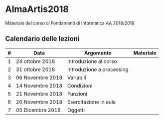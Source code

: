 # AlmaArtis2018
Materiale del corso di Fondamenti di Informatica AA 2018/2019

## Calendario delle lezioni
| # | Data             | Argomento                 | Materiale |
|---|------------------|---------------------------|-----------|
| 1 | 24 ottobre 2018  | Introduzione al corso     |           |
| 2 | 31 ottobre 2018  | Introduzione a processing |           |
| 3 | 06 Novembre 2018 | Variabili                 |           |
| 4 | 14 Novembre 2018 | Condizioni                |           |
| 5 | 21 Novembre 2018 | Funzioni                  |           |
| 6 | 20 Novembre 2018 | Esercitazione in aula     |           |
| 7 | 05 Dicembre 2018 | Oggetti                   |           |

